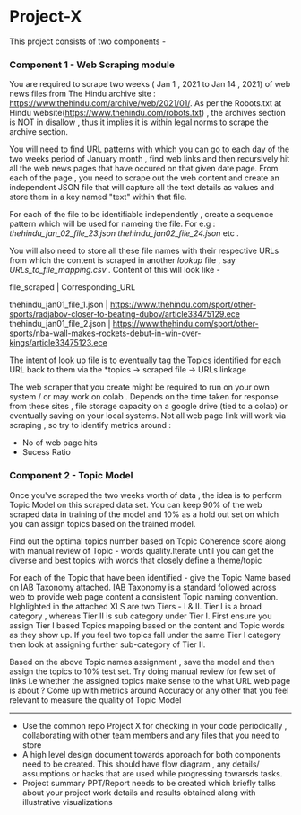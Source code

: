 # Project-X

This project consists of two components -

###  Component 1 - Web Scraping module

You are required to scrape two weeks ( Jan 1 , 2021 to Jan 14 , 2021) of  web news files from The Hindu archive site : https://www.thehindu.com/archive/web/2021/01/. As per the Robots.txt at Hindu website(https://www.thehindu.com/robots.txt) , the archives section is NOT in disallow , thus it implies it is within legal norms to scrape the archive section.

You will need to find URL patterns with which you can go to each day of the two weeks period of January month , find web links and then recursively hit all the web news pages that have occured on that given date page. From each of the page , you need to scrape out the web content and create an independent JSON file that will capture all the text details as values and store them in a key named "text" within that file. 

For each of the file to be identifiable independently , create a sequence pattern which will be used for nameing the file. For e.g : 
*thehindu_jan_02_file_23.json
thehindu_jan02_file_24.json* etc . 

You will also need to store all these file names with their respective URLs from which the content is scraped in another *lookup* file , say *URLs_to_file_mapping.csv* . Content of this  will look like -

file_scraped | Corresponding_URL

thehindu_jan01_file_1.json | https://www.thehindu.com/sport/other-sports/radjabov-closer-to-beating-dubov/article33475129.ece
thehindu_jan01_file_2.json | https://www.thehindu.com/sport/other-sports/nba-wall-makes-rockets-debut-in-win-over-kings/article33475123.ece

The intent of look up file is to eventually tag the Topics identified for each URL back to them via the  *topics -> scraped file -> URLs linkage

The web scraper that you create might be required to run on your own system / or may work on colab . Depends on the time taken for response from these sites , file storage capacity on a google drive (tied to a colab) or eventually saving on your local systems. Not all web page link will work via scraping , so try to identify metrics around :

* No of web page hits 
* Sucess Ratio

### Component 2 - Topic Model

Once you've scraped the two weeks worth of data , the idea is to perform Topic Model on this scraped data set. You can keep 90% of the web scraped data in training of the model and 10% as a hold out set on which you can assign topics based on the trained model.

Find out the optimal topics number based on Topic Coherence score along with manual review of Topic - words quality.Iterate until you can get the diverse and best topics with words that closely define a theme/topic

For each of the Topic that have been identified - give the Topic Name based on IAB Taxonomy attached. IAB Taxonomy is a standard followed across web to provide web page content a consistent Topic naming convention. hIghlighted in the attached XLS are two Tiers - I & II. Tier I is a broad category , whereas Tier II is sub category under Tier I. First ensure you assign Tier I based Topics mapping based on the content and Topic words as they show up. If you feel two topics fall under the same Tier I category then look at assigning further sub-category of Tier II.

Based on the above Topic names assignment , save the model and then assign the topics to 10% test set. Try doing manual review for few set of links i.e whether the assigned topics make sense to the what URL web page is about ? Come up with metrics around Accuracy or any other that you feel relevant to measure the quality of Topic Model

-------------------------------------------------

* Use the common repo Project X for checking in your code periodically , collaborating with other team members and any files that you need to store
* A high level design document towards approach for both components need to be created. This should have flow diagram , any details/ assumptions or hacks that are used while progressing towarsds tasks. 
* Project summary PPT/Report needs to be created which briefly talks about your project work details and results obtained along with illustrative visualizations


